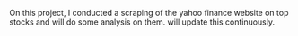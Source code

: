 On this project, I conducted a scraping of the yahoo finance website on top stocks and will do some analysis on them. will update this continuously.

